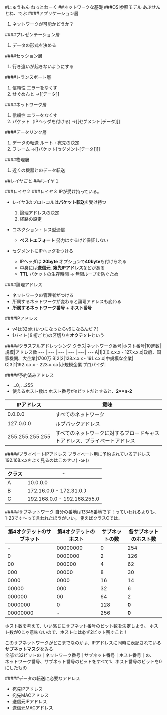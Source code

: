 #にゅうもん ねっとわーく
##ネットワークな基礎
###OSI参照モデル
あぷせんとね、でぶ
####アプリケーション層
1. ネットワークが可能かどうか？


####プレゼンテーション層
1. データの形式を決める


####セッション層
1. 行き違いが起きないようにする

####トランスポート層
1. 信頼性 エラーをなくす
2. せぐめんと ->[[データ]]

####ネットワーク層
1. 信頼性 エラーをなくす
2. パケット（IPヘッダを付ける) ->[[セグメント[データ]]] 


####データリンク層
1. データの転送 ルート・宛先の決定
2. フレーム ->[[パケット[セグメント[データ]]]]

####物理層
1. 近くの機器とのデータ転送

##レイヤごと
###レイヤ１

###レイヤ２
###レイヤ３
IPが受け持っている。

- レイヤ3のプロトコルは**パケット転送**を受け持つ
	1. 論理アドレスの決定
	2. 経路の設定
	
- コネクション・レス型通信
	- **ベストエフォート** 努力はするけど保証しない
- セグメントにIPヘッダをつける
	- IPヘッダは **20byte** オプションで**40byte**も付けられる
	- 中身には**送信元**, **宛先IPアドレス**などがある
	- **TTL** パケットの生存時間 -> 無限ループを防ぐため
	
####論理アドレス
- ネットワークの管理者がつける
- 所属するネットワークが変わると論理アドレスも変わる
- **所属するネットワーク番号**  + **ホスト番号**

####IPアドレス
- v4は32bit (いつになったらv6になるんだ？)
- 1バイト(８桁ごと)の区切りを**オクテット**という

#####クラスフルアドレッシング
クラス|ネットワーク番号|ホスト番号|10進数|規模|アドレス数
--- | --- | --- | --- | --- | ---
A|1|3|0.x.x.x - 127.x.x.x|政府、国家機関、大企業|1700万
B|2|2|128.x.x.x - 191.x.x.x|中規模な企業|
C|3|1|192.x.x.x - 223.x.x.x|小規模企業 プロパイダ|	

#####予約済みアドレス
- ...0, ...255  
- 使えるホスト数は ホスト番号がnビットだとすると、**2\*\*n-2**


IPアドレス|意味
--- | --- 
0.0.0.0|すべてのネットワーク
127.0.0.0|ルプバックアドレス
255.255.255.255|すべてのネットワークに対するブロードキャストアドレス、プライベートアドレス

#####プライベートIPアドレス
プライベート用に予約されているアドレス
192.168.x.xをよく見るのはこのせい( ･ω･)ﾉ

クラス| - 
--- | ---
A|10.0.0.0
B|172.16.0.0 - 172.31.0.0
C|192.168.0.0 - 192.168.255.0

#####サブネットワーク
自分の番地は12345番地です！っていわれるよりも、1-23です〜って言われたほうがいい。
例えばクラスCでは、

第4オクテットのサブネット|第4オクテットのホスト|サブネットの数|各サブネットのホスト数
--- | --- | --- | ---
-|00000000|0|254
0|0000000|2|126
00|000000|4|62
000|00000|8|30
0000|0000|16|14
00000|000|32|6
000000|00|64|2
0000000|0|128|**0**
00000000|-|256|**0**

ホスト数を考えて、いい感じにサブネット番号のビット数を決定しよう。
ホスト数が0じゃ意味ないので、ホストには必ず2ビット残すこと！  
  
このサブネットワークがどこまでなのかは、IPアドレスに同時に表記されている**サブネットマスク**をみる  
全部で32ビットの｜ネットワーク番号｜サブネット番号｜ホスト番号｜の、  
ネットワーク番号、サブネット番号のビットをすべて1、ホスト番号のビットを0にしたもの

#####データの転送に必要なアドレス
- 宛先IPアドレス
- 宛先MACアドレス
- 送信元IPアドレス
- 送信元MACアドレス
